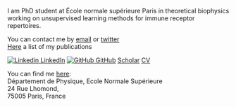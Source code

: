 I am PhD student at École normale supérieure Paris in theoretical biophysics working on unsupervised learning methods for immune receptor repertoires.

You can contact me by [email](mailto:giulioisac@gmail.com) or [twitter](https://twitter.com/giulioisacchini)  
[Here](./another-page.md) a list of my publications

[![Linkedin](https://i.stack.imgur.com/gVE0j.png) LinkedIn](https://www.linkedin.com/in/giulio-isacchini-a71662144)
[![GitHub](https://i.stack.imgur.com/tskMh.png) GitHub](https://github.com/giulioisac/)
[Scholar](https://scholar.google.com/citations?user=sDEicokAAAAJ&hl=en)
[CV](./cv.md)

You can find me [here](https://www.google.com/maps/place/D%C3%A9partement+de+Physique,+Ecole+Normale+Sup%C3%A9rieure/@48.8422481,2.3436239,17z/data=!4m12!1m6!3m5!1s0x47e671e99512085d:0x3b69748ca3b78f0d!2s%C3%89cole+normale+sup%C3%A9rieure!8m2!3d48.8422058!4d2.3451689!3m4!1s0x0:0x5f69605cfbac8f02!8m2!3d48.8430845!4d2.3466789):  
Département de Physique, Ecole Normale Supérieure  
24 Rue Lhomond,   
75005 Paris, France
